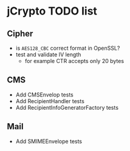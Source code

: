 # jCrypto TODO list

## Cipher
- is `AES128_CBC` correct format in OpenSSL?
- test and validate IV length
    - for example CTR accepts only 20 bytes
 
## CMS
- Add CMSEnvelop tests
- Add RecipientHandler tests
- Add RecipientInfoGeneratorFactory tests

## Mail
- Add SMIMEEnvelope tests

